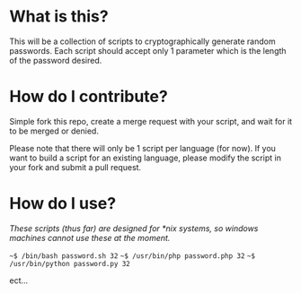# What is this?
This will be a collection of scripts to cryptographically generate random passwords. Each script should accept only 1 parameter which is the length of the password desired.

# How do I contribute?
Simple fork this repo, create a merge request with your script, and wait for it to be merged or denied.

Please note that there will only be 1 script per language (for now). If you want to build a script for an existing language, please modify the script in your fork and submit a pull request.

# How do I use?
_These scripts (thus far) are designed for *nix systems, so windows machines cannot use these at the moment._

`~$ /bin/bash password.sh 32`
`~$ /usr/bin/php password.php 32`
`~$ /usr/bin/python password.py 32` 

ect...

